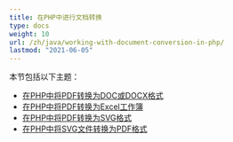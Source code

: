 ```yaml
---
title: 在PHP中进行文档转换
type: docs
weight: 10
url: /zh/java/working-with-document-conversion-in-php/
lastmod: "2021-06-05"
---
```


本节包括以下主题：

- [在PHP中将PDF转换为DOC或DOCX格式](/pdf/zh/java/convert-pdf-to-doc-or-docx-format-in-php/)
- [在PHP中将PDF转换为Excel工作簿](/pdf/zh/java/convert-pdf-to-excel-workbook-in-php/)
- [在PHP中将PDF转换为SVG格式](/pdf/zh/java/convert-pdf-to-svg-format-in-php/)
- [在PHP中将SVG文件转换为PDF格式](/pdf/zh/java/convert-svg-file-to-pdf-format-in-php/)